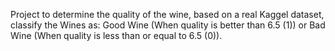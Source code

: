 Project to determine the quality of the wine, based on a real Kaggel dataset, classify the Wines as: Good Wine (When quality is better than 6.5 (1)) or Bad Wine (When quality is less than or equal to 6.5 (0)).

